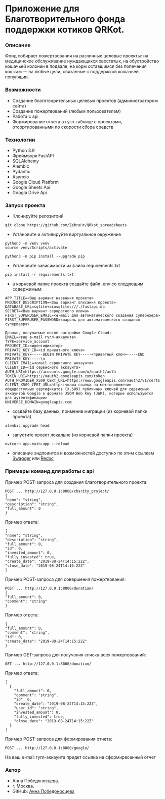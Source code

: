 # Приложение для Благотворительного фонда поддержки котиков QRKot. 

### Описание
Фонд собирает пожертвования на различные целевые проекты: на медицинское обслуживание нуждающихся хвостатых, на обустройство кошачьей колонии в подвале, на корм оставшимся без попечения кошкам — на любые цели, связанные с поддержкой кошачьей популяции. 

### Возможности
- Создание благотворительных целевых проектов (администратором сайта)
- Создание пожертвований (любым пользователем)
- Pабота с api
- Формирование отчета в гугл-таблице с проектами, отсортированными по скорости сбора средств

### Технологии
- Python 3.9
- Фреймворк FastAPI
- SQLAlchemy
- Alembic
- Pydantic
- Asyncio
- Google Cloud Platform
- Google Sheets Api
- Googla Drive Api

### Запуск проекта
- Клонируйте репозитоий
```
git clone https://github.com/ZebraHr/QRkot_spreadsheets
```
- Установите и активируйте виртуальное окружение
```
python3 -m venv venv
source venv/Scripts/activate
```
```
python3 -m pip install --upgrade pip
```
- Установите зависимости из файла requirements.txt
```
pip install -r requirements.txt
``` 
-  в корневой папке проекта создайте файл .env со следующим содержимым:
```
APP_TITLE=<Ваш вариант названия проекта>
PROJECT_DESCRIPTION=<Ваш вариант описания проекта>
DATABASE_URL=sqlite+aiosqlite:///./fastapi.db
SECRET=<Ваш вариант серкретного ключа>
FIRST_SUPERUSER_EMAIL=<e-mail для автоматического создания суперюзера>
FIRST_SUPERUSER_PASSWORD=<пароль для автоматического создания суперюзера>

Данные, получаемые после настройки Google Cloud:
EMAIL=<ваш e-mail гугл-аккаунта>
TYPE=service_account
PROJECT_ID=<идентификатор>
PRIVATE_KEY_ID=<id приватного ключа>
PRIVATE_KEY=-----BEGIN PRIVATE KEY-----<приватный ключ>-----END PRIVATE KEY-----\n
CLIENT_EMAIL=<email сервисного аккаунта>
CLIENT_ID=<id сервисного аккаунта>
AUTH_URI=https://accounts.google.com/o/oauth2/auth
TOKEN_URI=https://oauth2.googleapis.com/token
AUTH_PROVIDER_X509_CERT_URL=https://www.googleapis.com/oauth2/v1/certs
CLIENT_X509_CERT_URL=https:<ваша ссылка на местоположение общедоступных сертификатов (X.509) публичных ключей для сервисных аккаунтов Google в формате JSON Web Key (JWK), которые используются для аутентификации>
UNIVERSE_DOMAIN=googleapis.com
```
- создайте базу данных, применив миграции (из корневой папки проекта)
```
alembic upgrade head
```

- запустите проект локально (из корневой папки проекта)
```
uvicorn app.main:app --reload
```
- описание эндпоинтов и возможностей доступно по этим ссылкам
[Swagger](http://127.0.0.1:8000/docs)
или
[Redoc](http://127.0.0.1:8000/redoc)

### Примеры команд для работы с api
Пример POST-запроса для создания благотворительного проекта:
```
POST ... http://127.0.0.1:8000/charity_project/
{
"name": "string",
"description": "string",
"full_amount": 0
}
```
Пример ответа:
```
{
"name": "string",
"description": "string",
"full_amount": 0,
"id": 0,
"invested_amount": 0,
"fully_invested": true,
"create_date": "2019-08-24T14:15:22Z",
"close_date": "2019-08-24T14:15:22Z"
}
```
Пример POST-запроса для совершения пожертвования:
```
POST ... http://127.0.0.1:8000/donation/
{
"full_amount": 0,
"comment": "string"
}
```
Пример ответа:
```
{
"full_amount": 0,
"comment": "string",
"id": 0,
"create_date": "2019-08-24T14:15:22Z"
}
```
Пример GET-запроса для получения списка всех пожертвований:
```
GET ... http://127.0.0.1:8000/donation/
```
Пример ответа:
```
[
  {
    "full_amount": 0,
    "comment": "string",
    "id": 0,
    "create_date": "2019-08-24T14:15:22Z",
    "user_id": "string",
    "invested_amount": 0,
    "fully_invested": true,
    "close_date": "2019-08-24T14:15:22Z"
  }
]
```
Пример POST-запроса для формирования отчета:
```
POST ... http://127.0.0.1:8000/google/
```
На ваш e-mail гугл-аккаунта придет ссылка на сформирвоанный отчет
### Автор
- Анна Победоносцева.
- г. Москва.
- GitHub: [Анна Победоносцева](https://github.com/ZebraHr)
